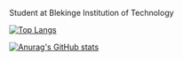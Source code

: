 Student at Blekinge Institution of Technology

[![Top Langs](https://github-readme-stats.vercel.app/api/top-langs/?username=emcofa&hide=html,css,scss&theme=tokyonight&layout=compact)](https://github.com/emcofa/github-readme-stats)

[![Anurag's GitHub stats](https://github-readme-stats.vercel.app/api?username=emcofa&show_icons=true&theme=tokyonight)](https://github.com/emcofa/github-readme-stats)
